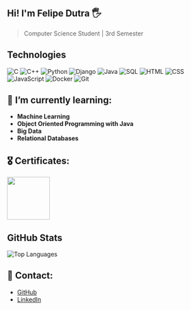 ## Hi! I'm Felipe Dutra 🖐️
> Computer Science Student | 3rd Semester

## Technologies 

![C](https://img.shields.io/badge/Language-C-blue)
![C++](https://img.shields.io/badge/Language-C++-purple)
![Python](https://img.shields.io/badge/Language-Python-yellow)
![Django](https://img.shields.io/badge/Framework-Django-green)
![Java](https://img.shields.io/badge/Language-Java-red)
![SQL](https://img.shields.io/badge/Language-SQL-blue)
![HTML](https://img.shields.io/badge/Markup-HTML-red)
![CSS](https://img.shields.io/badge/Style-CSS-blue)
![JavaScript](https://img.shields.io/badge/Language-JavaScript-yellow)
![Docker](https://img.shields.io/badge/Platform-Docker-blue)
![Git](https://img.shields.io/badge/Version%20Control-Git-orange)

## 🌱 I’m currently learning:
- **Machine Learning**
- **Object Oriented Programming with Java**
- **Big Data**
- **Relational Databases**
          

## 🎖️ Certificates:
  <img src="https://github.com/dutra-felipe/dutra-felipe/assets/127852691/15ebf263-8aad-4f49-bb5b-b8649b34fe69" width="100"/>


## GitHub Stats
![Top Languages](https://github-readme-stats.vercel.app/api/top-langs/?username=dutra-felipe&hide=jupyter%20notebook&layout=compact)


## 💬 Contact:
    
- [GitHub](https://github.com/dutra-felipe)
- [LinkedIn](https://www.linkedin.com/in/felipepdutra/)
